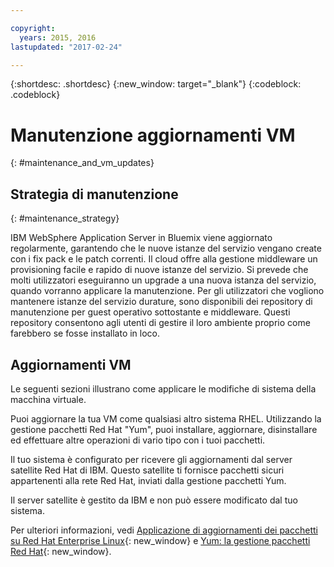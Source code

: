 ```yaml
---

copyright:
  years: 2015, 2016
lastupdated: "2017-02-24"

---
```


{:shortdesc: .shortdesc}
{:new_window: target="_blank"}
{:codeblock: .codeblock}

# Manutenzione aggiornamenti VM
{: #maintenance_and_vm_updates}

## Strategia di manutenzione
{: #maintenance_strategy}

IBM WebSphere Application Server in Bluemix viene aggiornato regolarmente, garantendo che le nuove istanze del servizio vengano create con i fix pack e le patch correnti. Il cloud offre alla gestione middleware un provisioning facile e rapido
di nuove istanze del servizio. Si prevede che molti utilizzatori
eseguiranno un upgrade a una nuova istanza del servizio, quando vorranno applicare la manutenzione. Per gli utilizzatori che
vogliono mantenere istanze del servizio durature, sono disponibili dei repository di manutenzione
per guest operativo sottostante e middleware. Questi repository consentono agli utenti di gestire il loro ambiente proprio come farebbero se fosse installato in loco.

## Aggiornamenti VM

Le seguenti sezioni illustrano come applicare le modifiche di sistema della macchina virtuale.

Puoi aggiornare la tua VM come qualsiasi altro sistema RHEL. Utilizzando la gestione pacchetti Red Hat
"Yum", puoi installare, aggiornare, disinstallare ed effettuare altre operazioni di vario tipo con i tuoi
pacchetti.

Il tuo sistema è configurato per ricevere gli aggiornamenti dal server satellite Red Hat di IBM. Questo satellite
ti fornisce pacchetti sicuri appartenenti alla rete Red Hat, inviati dalla gestione pacchetti
Yum.

Il server satellite è gestito da IBM e non può essere modificato dal tuo sistema.

Per ulteriori informazioni, vedi [Applicazione di aggiornamenti dei pacchetti su Red Hat Enterprise Linux](https://access.redhat.com/articles/11258#rhel6){: new_window} e [Yum: la gestione pacchetti Red Hat](https://access.redhat.com/documentation/en-US/Red_Hat_Enterprise_Linux/6/html/Deployment_Guide/ch-yum.html){: new_window}.
